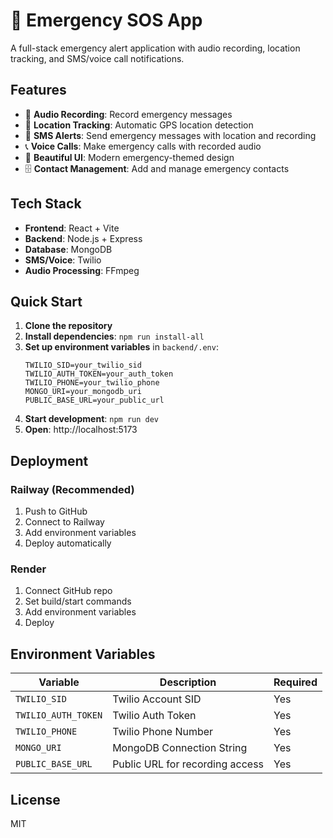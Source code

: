 # 🚨 Emergency SOS App

A full-stack emergency alert application with audio recording, location tracking, and SMS/voice call notifications.

## Features

- 🎵 **Audio Recording**: Record emergency messages
- 📍 **Location Tracking**: Automatic GPS location detection
- 📱 **SMS Alerts**: Send emergency messages with location and recording
- 📞 **Voice Calls**: Make emergency calls with recorded audio
- 🎨 **Beautiful UI**: Modern emergency-themed design
- 🗄️ **Contact Management**: Add and manage emergency contacts

## Tech Stack

- **Frontend**: React + Vite
- **Backend**: Node.js + Express
- **Database**: MongoDB
- **SMS/Voice**: Twilio
- **Audio Processing**: FFmpeg

## Quick Start

1. **Clone the repository**
2. **Install dependencies**: `npm run install-all`
3. **Set up environment variables** in `backend/.env`:
   ```
   TWILIO_SID=your_twilio_sid
   TWILIO_AUTH_TOKEN=your_auth_token
   TWILIO_PHONE=your_twilio_phone
   MONGO_URI=your_mongodb_uri
   PUBLIC_BASE_URL=your_public_url
   ```
4. **Start development**: `npm run dev`
5. **Open**: http://localhost:5173

## Deployment

### Railway (Recommended)
1. Push to GitHub
2. Connect to Railway
3. Add environment variables
4. Deploy automatically

### Render
1. Connect GitHub repo
2. Set build/start commands
3. Add environment variables
4. Deploy

## Environment Variables

| Variable | Description | Required |
|----------|-------------|----------|
| `TWILIO_SID` | Twilio Account SID | Yes |
| `TWILIO_AUTH_TOKEN` | Twilio Auth Token | Yes |
| `TWILIO_PHONE` | Twilio Phone Number | Yes |
| `MONGO_URI` | MongoDB Connection String | Yes |
| `PUBLIC_BASE_URL` | Public URL for recording access | Yes |

## License

MIT







